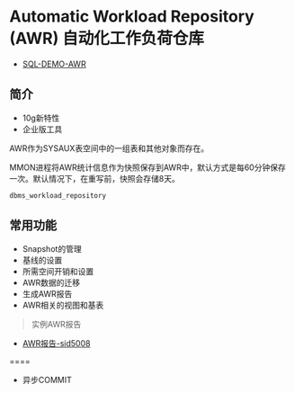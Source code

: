 # Automatic Workload Repository (AWR) 自动化工作负荷仓库

- [SQL-DEMO-AWR](../../sql_demo/opt/awr-system.sql)

## 简介

- 10g新特性
- 企业版工具

AWR作为SYSAUX表空间中的一组表和其他对象而存在。

MMON进程将AWR统计信息作为快照保存到AWR中，默认方式是每60分钟保存一次。默认情况下，在重写前，快照会存储8天。

`dbms_workload_repository`

## 常用功能

- Snapshot的管理
- 基线的设置
- 所需空间开销和设置
- AWR数据的迁移
- 生成AWR报告
- AWR相关的视图和基表


> 实例AWR报告

- [AWR报告-sid5008](awr-sid5008.html)



====


- 异步COMMIT
